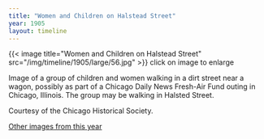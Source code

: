 ```yaml
---
title: "Women and Children on Halstead Street"
year: 1905
layout: timeline
---
```


{{< image title="Women and Children on Halstead Street" src="/img/timeline/1905/large/56.jpg" >}}
click on image to enlarge

Image of a group of children and women walking in a dirt street near a wagon, possibly as part of a Chicago Daily News Fresh-Air Fund outing in Chicago, Illinois. The group may be walking in Halsted Street. 

Courtesy of the Chicago Historical Society. 

[Other images from this year](/historical/timeline/1905)
